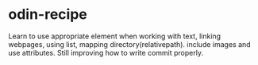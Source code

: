 # odin-recipe
Learn to use appropriate element when working with text, linking webpages, using list, mapping directory(relativepath). include images and use attributes.
Still improving how to write commit properly.  